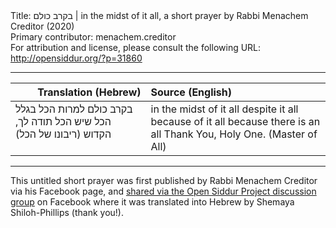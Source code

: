 <html>
<head></head>
<body>
Title: בקרב כולם | in the midst of it all, a short prayer by Rabbi Menachem Creditor (2020)<br />
Primary contributor: menachem.creditor<br />
For attribution and license, please consult the following URL: <a href="http://opensiddur.org/?p=31860">http://opensiddur.org/?p=31860</a>
<p />
<hr />

<table style="margin-left: auto;margin-right: auto;" class="draggable">
<thead><tr><th id="x" style="text-align: right;">Translation (Hebrew)</th><th style="text-align: left;">Source (English)</th></tr></thead>
<tbody>
<tr><td style="vertical-align:top;">
<div class="liturgy"><span lang="he">
בקרב כולם
למרות הכל
בגלל הכל
שיש הכל
תודה לך, הקדוש
(ריבונו של הכל)
</span></div></td>
 
<td style="vertical-align:top;">
<div class="english">
in the midst of it all
despite it all
because of it all
because there is an all
Thank You, Holy One.
(Master of All)
</div></td></tr>
</tbody></table>

<hr />

This untitled short prayer was first published by Rabbi Menachem Creditor via his Facebook page, and <a href="https://www.facebook.com/groups/opensiddur/permalink/10157662574082746/">shared via the Open Siddur Project discussion group</a> on Facebook where it was translated into Hebrew by Shemaya Shiloh-Phillips (thank you!).

&nbsp;
</body>
</html>